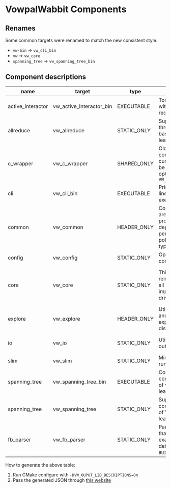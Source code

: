 # VowpalWabbit Components

## Renames
Some common targets were renamed to match the new consistent style:

- `vw-bin` -> `vw_cli_bin`
- `vw` -> `vw_core`
- `spanning_tree` -> `vw_spanning_tree_bin`

## Component descriptions

| name              | target                   | type        | description                                                                                                      | public_deps                                                              | private_deps                                    | exceptions                                 |
| ----------------- | ------------------------ | ----------- | ---------------------------------------------------------------------------------------------------------------- | ------------------------------------------------------------------------ | ----------------------------------------------- | ------------------------------------------ |
| active_interactor | vw_active_interactor_bin | EXECUTABLE  | Tool for interacting with active mode reductions                                                                 |                                                                          |                                                 | N/A                                        |
| allreduce         | vw_allreduce             | STATIC_ONLY | Supporting library for thread or socket based distributed learning                                               | vw_common, vw_io                                                         |                                                 | Yes                                        |
| c_wrapper         | vw_c_wrapper             | SHARED_ONLY | Old C API. Cannot convey errors in current interface. Can be disabled using option `VW_BUILD_VW_C_WRAPPER`       |                                                                          | vw_core                                         | Yes, exceptions are thrown across boundary |
| cli               | vw_cli_bin               | EXECUTABLE  | Primary VW command line interface. The `vw` executable.                                                          |                                                                          | vw_core                                         | N/A                                        |
| common            | vw_common                | HEADER_ONLY | Common utilities that are shared by every project. The only dependencies permitted are polyfill/vocabulary types | string_view_lite                                                         |                                                 | Yes, also supports `VW_NOEXCEPT`           |
| config            | vw_config                | STATIC_ONLY | Option parsing, and command line utilities                                                                       | vw_common                                                                | fmt::fmt                                        | Yes                                        |
| core              | vw_core                  | STATIC_ONLY | This contains all remaining VW code, all reduction implementations, driver, option handling                      | vw_common, vw_explore, vw_allreduce, vw_config, spdlog::spdlog, fmt::fmt | dl, Threads::Threads, vw_io, Boost::math, eigen, RapidJSON | Yes                                         |
| explore           | vw_explore               | HEADER_ONLY | Utilities for sampling and generating exploration distributions                                                  | vw_common                                                                |                                                 | No                                         |
| io                | vw_io                    | STATIC_ONLY | Utilities for input and output                                                                                   | vw_common, spdlog::spdlog, fmt::fmt                                      | ZLIB::ZLIB                                      | Yes                                        |
| slim              | vw_slim                  | STATIC_ONLY | Minimal inference only runtime                                                                                   | vw_common, vw_explore                                                    |                                                 | No                                         |
| spanning_tree     | vw_spanning_tree_bin     | EXECUTABLE  | Command line tool for connecting instances of vw for distributed learning                                        |                                                                          | vw_spanning_tree, vw_common, vw_config          | N/A                                        |
| spanning_tree     | vw_spanning_tree         | STATIC_ONLY | Supporting code for connecting instances of VW for distributed learning                                          | vw_common                                                                | Threads::Threads                                | Yes                                        |
| fb_parser         | vw_fb_parser             | STATIC_ONLY | Parser implementation that reads flatbuffer examples. Disabled by default. Enable with `BUILD_FLATBUFFERS`.                                                             | vw_core, fb_generate_headers                                             |                                                 | Yes                                        |

How to generate the above table:
1. Run CMake configure with `-DVW_OUPUT_LIB_DESCRIPTIONS=On`
2. Pass the generated JSON through [this website](https://kdelmonte.github.io/json-to-markdown-table/)
